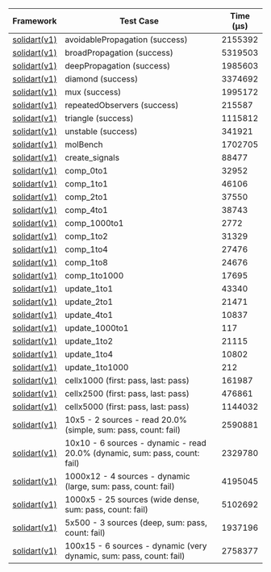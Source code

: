 | Framework | Test Case | Time (μs) |
| --- | --- | --- |
| [solidart(v1)](https://github.com/nank1ro/solidart) | avoidablePropagation (success) | 2155392 |
| [solidart(v1)](https://github.com/nank1ro/solidart) | broadPropagation (success) | 5319503 |
| [solidart(v1)](https://github.com/nank1ro/solidart) | deepPropagation (success) | 1985603 |
| [solidart(v1)](https://github.com/nank1ro/solidart) | diamond (success) | 3374692 |
| [solidart(v1)](https://github.com/nank1ro/solidart) | mux (success) | 1995172 |
| [solidart(v1)](https://github.com/nank1ro/solidart) | repeatedObservers (success) | 215587 |
| [solidart(v1)](https://github.com/nank1ro/solidart) | triangle (success) | 1115812 |
| [solidart(v1)](https://github.com/nank1ro/solidart) | unstable (success) | 341921 |
| [solidart(v1)](https://github.com/nank1ro/solidart) | molBench | 1702705 |
| [solidart(v1)](https://github.com/nank1ro/solidart) | create_signals | 88477 |
| [solidart(v1)](https://github.com/nank1ro/solidart) | comp_0to1 | 32952 |
| [solidart(v1)](https://github.com/nank1ro/solidart) | comp_1to1 | 46106 |
| [solidart(v1)](https://github.com/nank1ro/solidart) | comp_2to1 | 37550 |
| [solidart(v1)](https://github.com/nank1ro/solidart) | comp_4to1 | 38743 |
| [solidart(v1)](https://github.com/nank1ro/solidart) | comp_1000to1 | 2772 |
| [solidart(v1)](https://github.com/nank1ro/solidart) | comp_1to2 | 31329 |
| [solidart(v1)](https://github.com/nank1ro/solidart) | comp_1to4 | 27476 |
| [solidart(v1)](https://github.com/nank1ro/solidart) | comp_1to8 | 24676 |
| [solidart(v1)](https://github.com/nank1ro/solidart) | comp_1to1000 | 17695 |
| [solidart(v1)](https://github.com/nank1ro/solidart) | update_1to1 | 43340 |
| [solidart(v1)](https://github.com/nank1ro/solidart) | update_2to1 | 21471 |
| [solidart(v1)](https://github.com/nank1ro/solidart) | update_4to1 | 10837 |
| [solidart(v1)](https://github.com/nank1ro/solidart) | update_1000to1 | 117 |
| [solidart(v1)](https://github.com/nank1ro/solidart) | update_1to2 | 21115 |
| [solidart(v1)](https://github.com/nank1ro/solidart) | update_1to4 | 10802 |
| [solidart(v1)](https://github.com/nank1ro/solidart) | update_1to1000 | 212 |
| [solidart(v1)](https://github.com/nank1ro/solidart) | cellx1000 (first: pass, last: pass) | 161987 |
| [solidart(v1)](https://github.com/nank1ro/solidart) | cellx2500 (first: pass, last: pass) | 476861 |
| [solidart(v1)](https://github.com/nank1ro/solidart) | cellx5000 (first: pass, last: pass) | 1144032 |
| [solidart(v1)](https://github.com/nank1ro/solidart) | 10x5 - 2 sources - read 20.0% (simple, sum: pass, count: fail) | 2590881 |
| [solidart(v1)](https://github.com/nank1ro/solidart) | 10x10 - 6 sources - dynamic - read 20.0% (dynamic, sum: pass, count: fail) | 2329780 |
| [solidart(v1)](https://github.com/nank1ro/solidart) | 1000x12 - 4 sources - dynamic (large, sum: pass, count: fail) | 4195045 |
| [solidart(v1)](https://github.com/nank1ro/solidart) | 1000x5 - 25 sources (wide dense, sum: pass, count: fail) | 5102692 |
| [solidart(v1)](https://github.com/nank1ro/solidart) | 5x500 - 3 sources (deep, sum: pass, count: fail) | 1937196 |
| [solidart(v1)](https://github.com/nank1ro/solidart) | 100x15 - 6 sources - dynamic (very dynamic, sum: pass, count: fail) | 2758377 |
